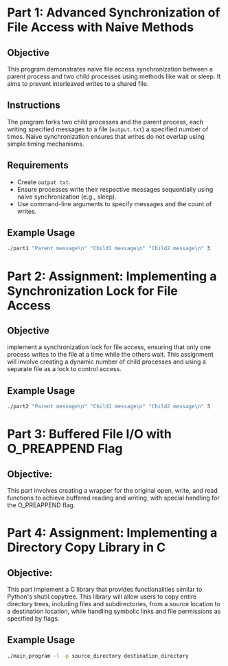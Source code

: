 # Part 1: Advanced Synchronization of File Access with Naive Methods

## Objective
This program demonstrates naive file access synchronization between a parent process and two child processes using methods like wait or sleep. It aims to prevent interleaved writes to a shared file.

## Instructions
The program forks two child processes and the parent process, each writing specified messages to a file (`output.txt`) a specified number of times. Naive synchronization ensures that writes do not overlap using simple timing mechanisms.

## Requirements
- Create `output.txt`.
- Ensure processes write their respective messages sequentially using naive synchronization (e.g., sleep).
- Use command-line arguments to specify messages and the count of writes.

## Example Usage
```bash
./part1 "Parent message\n" "Child1 message\n" "Child2 message\n" 3
```

# Part 2: Assignment: Implementing a Synchronization Lock for File Access

## Objective
implement a synchronization lock for file access, ensuring that only one process writes to the file at a time while the others wait. This assignment will involve creating a dynamic number of child processes and using a separate file as a lock to control access.

## Example Usage
```bash
./part2 "Parent message\n" "Child1 message\n" "Child2 message\n" 3
```

# Part 3: Buffered File I/O with O_PREAPPEND Flag

## Objective:
This part involves creating a wrapper for the original open, write, and read functions to achieve buffered reading and writing, with special handling for the O_PREAPPEND flag.

# Part 4: Assignment: Implementing a Directory Copy Library in C

## Objective:
This part implement a C library that provides functionalities similar to Python's shutil.copytree. This library will allow users to copy entire directory trees, including files and subdirectories, from a source location to a destination location, while handling symbolic links and file permissions as specified by flags.

## Example Usage
```bash
./main_program -l -p source_directory destination_directory
```
